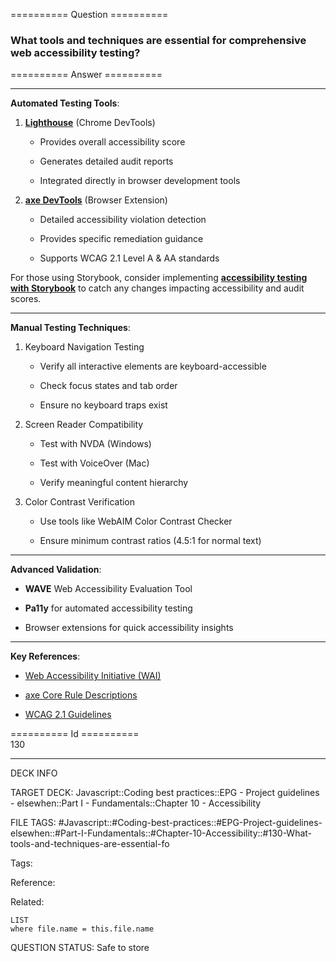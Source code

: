 ========== Question ==========  

### What tools and techniques are essential for comprehensive web accessibility testing?  

========== Answer ==========  

<hr>

**Automated Testing Tools**:

1. **[Lighthouse](https://chromewebstore.google.com/detail/lighthouse/blipmdconlkpinefehnmjammfjpmpbjk)** (Chrome DevTools)

    - Provides overall accessibility score

    - Generates detailed audit reports

    - Integrated directly in browser development tools

2. **[axe DevTools](https://chromewebstore.google.com/detail/axe-devtools-web-accessib/lhdoppojpmngadmnindnejefpokejbdd)** (Browser Extension)

    - Detailed accessibility violation detection

    - Provides specific remediation guidance

    - Supports WCAG 2.1 Level A & AA standards

For those using Storybook, consider implementing **[accessibility testing with Storybook](https://storybook.js.org/blog/accessibility-testing-with-storybook/)** to catch any changes impacting accessibility and audit scores.

<hr>

**Manual Testing Techniques**:

1. Keyboard Navigation Testing

    - Verify all interactive elements are keyboard-accessible

    - Check focus states and tab order

    - Ensure no keyboard traps exist

2. Screen Reader Compatibility

    - Test with NVDA (Windows)

    - Test with VoiceOver (Mac)

    - Verify meaningful content hierarchy

3. Color Contrast Verification

    - Use tools like WebAIM Color Contrast Checker

    - Ensure minimum contrast ratios (4.5:1 for normal text)

<hr>

**Advanced Validation**:

-   **WAVE** Web Accessibility Evaluation Tool

-   **Pa11y** for automated accessibility testing

-   Browser extensions for quick accessibility insights

<hr>

**Key References**:

-   [Web Accessibility Initiative (WAI)](https://www.w3.org/WAI/)

-   [axe Core Rule Descriptions](https://github.com/dequelabs/axe-core/blob/develop/doc/rule-descriptions.md)

-   [WCAG 2.1 Guidelines](https://www.w3.org/TR/WCAG21/)

========== Id ==========  
130

---

DECK INFO

TARGET DECK: Javascript::Coding best practices::EPG - Project guidelines - elsewhen::Part I - Fundamentals::Chapter 10 - Accessibility

FILE TAGS: #Javascript::#Coding-best-practices::#EPG-Project-guidelines-elsewhen::#Part-I-Fundamentals::#Chapter-10-Accessibility::#130-What-tools-and-techniques-are-essential-fo

Tags:

Reference:

Related:

```dataview
LIST
where file.name = this.file.name
```

QUESTION STATUS: Safe to store
